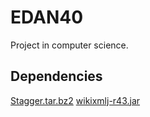 EDAN40
======

Project in computer science.

## Dependencies

[Stagger.tar.bz2](http://mumin.ling.su.se/projects/stagger/snapshot.tar.bz2)
[wikixmlj-r43.jar](https://wikixmlj.googlecode.com/files/wikixmlj-r43.jar)
